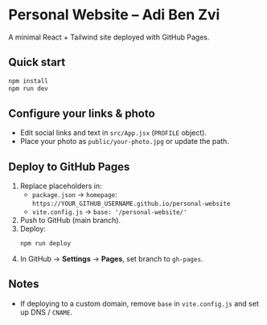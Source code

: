 # Personal Website – Adi Ben Zvi

A minimal React + Tailwind site deployed with GitHub Pages.

## Quick start

```bash
npm install
npm run dev
```

## Configure your links & photo

- Edit social links and text in `src/App.jsx` (`PROFILE` object).
- Place your photo as `public/your-photo.jpg` or update the path.

## Deploy to GitHub Pages

1. Replace placeholders in:
   - `package.json` → `homepage`: `https://YOUR_GITHUB_USERNAME.github.io/personal-website`
   - `vite.config.js` → `base: '/personal-website/'`
2. Push to GitHub (main branch).
3. Deploy:
   ```bash
   npm run deploy
   ```
4. In GitHub → **Settings** → **Pages**, set branch to `gh-pages`.

## Notes

- If deploying to a custom domain, remove `base` in `vite.config.js` and set up DNS / `CNAME`.
